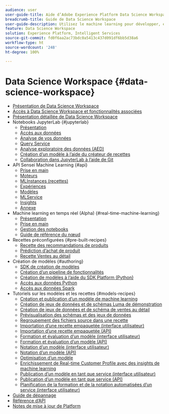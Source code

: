 ```yaml
---
audience: user
user-guide-title: Aide d’Adobe Experience Platform Data Science Workspace
breadcrumb-title: Guide de Data Science Workspace
user-guide-description: Utilisez le machine learning pour développer, entraîner et évaluer des modèles et des recettes avec des ordinateurs portables équipés d’Adobe Sensei et de JupyterLab.
feature: Data Science Workspace
solution: Experience Platform, Intelligent Services
source-git-commit: fd0f6aa2ac73bdc0a5413c437d091df6bb5d38a6
workflow-type: ht
source-wordcount: '248'
ht-degree: 100%

---
```



# Data Science Workspace {#data-science-workspace}

* [Présentation de Data Science Workspace](home.md)
* [Accès à Data Science Workspace et fonctionnalités associées](access-features-dsw.md)
* [Présentation détaillée de Data Science Workspace](walkthrough.md)
* Notebooks JupyterLab {#jupyterlab}
   * [Présentation](jupyterlab/overview.md)
   * [Accès aux données](jupyterlab/access-notebook-data.md)
   * [Analyse de vos données](jupyterlab/analyze-your-data.md)
   * [Query Service](jupyterlab/query-service.md)
   * [Analyse exploratoire des données (AED)](jupyterlab/eda-notebook.md)
   * [Création d’un modèle à l’aide du créateur de recettes](jupyterlab/create-a-model.md)
   * [Collaboration dans JupyterLab à l’aide de Git](jupyterlab/using-git-for-collaboration.md)
* API Sensei Machine Learning {#api}
   * [Prise en main](api/getting-started.md)
   * [Moteurs](api/engines.md)
   * [MLInstances (recettes)](api/mlinstances.md)
   * [Expériences](api/experiments.md)
   * [Modèles](api/models.md)
   * [MLService](api/mlservices.md)
   * [Insights](api/insights.md)
   * [Annexe](api/appendix.md)
* Machine learning en temps réel (Alpha) {#real-time-machine-learning}
   * [Présentation](real-time-machine-learning/home.md)
   * [Prise en main](real-time-machine-learning/getting-started.md)
   * [Gestion des notebooks](real-time-machine-learning/rtml-authoring-notebook.md)
   * [Guide de référence du nœud](real-time-machine-learning/node-reference.md)
* Recettes préconfigurées {#pre-built-recipes}
   * [Recette des recommandations de produits](pre-built-recipes/product-recommendations.md)
   * [Prédiction d’achat de produit](pre-built-recipes/product-purchase-prediction.md)
   * [Recette Ventes au détail](pre-built-recipes/retail-sales.md)
* Création de modèles {#authoring}
   * [SDK de création de modèles](authoring/sdk.md)
   * [Création d’un pipeline de fonctionnalités](authoring/feature-pipeline.md)
   * [Création de modèles à l’aide du SDK Platform (Python)](authoring/platform-sdk.md)
   * [Accès aux données Python](authoring/python.md)
   * [Accès aux données Spark](authoring/spark.md)
* Tutoriels sur les modèles et les recettes {#models-recipes}
   * [Création et publication d’un modèle de machine learning](models-recipes/create-publish-model.md)
   * [Création de jeux de données et de schémas Luma de démonstration](models-recipes/create-luma-data.md)
   * [Création de jeux de données et de schéma de ventes au détail](models-recipes/create-retails-sales-dataset.md)
   * [Prévisualisation des schémas et des jeux de données](models-recipes/preview-schema-data.md)
   * [Regroupement des fichiers source dans une recette](models-recipes/package-source-files-recipe.md)
   * [Importation d’une recette empaquetée (interface utilisateur)](models-recipes/import-packaged-recipe-ui.md)
   * [Importation d’une recette empaquetée (API)](models-recipes/import-packaged-recipe-api.md)
   * [Formation et évaluation d’un modèle (interface utilisateur)](models-recipes/train-evaluate-model-ui.md)
   * [Formation et évaluation d’un modèle (API)](models-recipes/train-evaluate-model-api.md)
   * [Notation d’un modèle (interface utilisateur)](models-recipes/score-model-ui.md)
   * [Notation d’un modèle (API)](models-recipes/score-model-api.md)
   * [Optimisation d’un modèle](models-recipes/optimize-model.md)
   * [Enrichissement de Real-time Customer Profile avec des insights de machine learning](models-recipes/enrich-profile.md)
   * [Publication d’un modèle en tant que service (interface utilisateur)](models-recipes/publish-model-service-ui.md)
   * [Publication d’un modèle en tant que service (API)](models-recipes/publish-model-service-api.md)
   * [Planification de la formation et de la notation automatisées d’un service (interface utilisateur)](models-recipes/schedule-models-ui.md)
* [Guide de dépannage](troubleshooting-guide.md)
* [Référence d’API](https://www.adobe.io/apis/experienceplatform/home/api-reference.html#!acpdr/swagger-specs/sensei-ml-api.yaml)
* [Notes de mise à jour de Platform](https://docs.adobe.com/content/help/fr-FR/experience-platform/release-notes/latest.html)